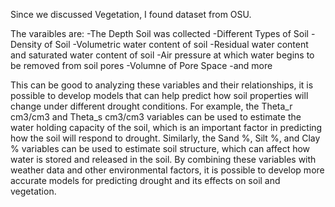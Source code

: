 Since we discussed Vegetation, I found dataset from OSU. 

The varaibles are:
-The Depth Soil was collected
-Different Types of Soil
-Density of Soil
-Volumetric water content of soil
-Residual water content and saturated water content of soil
-Air pressure at which water begins to be removed from soil pores
-Volumne of Pore Space
-and more

This can be good to analyzing these variables and their relationships,
it is possible to develop models that can help predict how soil properties
will change under different drought conditions.
For example, the Theta_r cm3/cm3 and Theta_s cm3/cm3 variables
can be used to estimate the water holding capacity of the soil,
which is an important factor in predicting how the soil will respond to drought.
Similarly, the Sand %, Silt %, and Clay % variables can be used to estimate
soil structure, which can affect how water is stored and released in the soil.
By combining these variables with weather data and other environmental factors,
it is possible to develop more accurate models for predicting drought and
its effects on soil and vegetation.
